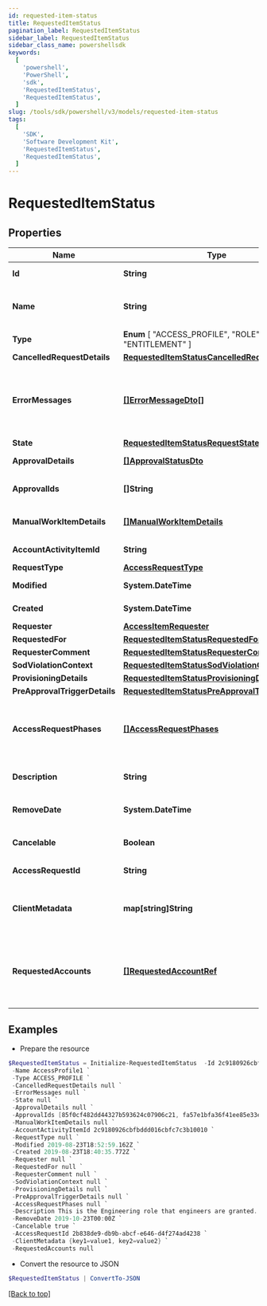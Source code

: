 ```yaml
---
id: requested-item-status
title: RequestedItemStatus
pagination_label: RequestedItemStatus
sidebar_label: RequestedItemStatus
sidebar_class_name: powershellsdk
keywords:
  [
    'powershell',
    'PowerShell',
    'sdk',
    'RequestedItemStatus',
    'RequestedItemStatus',
  ]
slug: /tools/sdk/powershell/v3/models/requested-item-status
tags:
  [
    'SDK',
    'Software Development Kit',
    'RequestedItemStatus',
    'RequestedItemStatus',
  ]
---
```


# RequestedItemStatus

## Properties

| Name | Type | Description | Notes |
| --- | --- | --- | --- |
| **Id** | **String** | The ID of the access request. | [optional] |
| **Name** | **String** | Human-readable display name of the item being requested. | [optional] |
| **Type** | **Enum** [ "ACCESS_PROFILE", "ROLE", "ENTITLEMENT" ] | Type of requested object. | [optional] |
| **CancelledRequestDetails** | [**RequestedItemStatusCancelledRequestDetails**](requested-item-status-cancelled-request-details) |  | [optional] |
| **ErrorMessages** | [**[]ErrorMessageDto[]**](error-message-dto) | List of list of localized error messages, if any, encountered during the approval/provisioning process. | [optional] |
| **State** | [**RequestedItemStatusRequestState**](requested-item-status-request-state) |  | [optional] |
| **ApprovalDetails** | [**[]ApprovalStatusDto**](approval-status-dto) | Approval details for each item. | [optional] |
| **ApprovalIds** | **[]String** | List of approval IDs associated with the request. | [optional] |
| **ManualWorkItemDetails** | [**[]ManualWorkItemDetails**](manual-work-item-details) | Manual work items created for provisioning the item. | [optional] |
| **AccountActivityItemId** | **String** | Id of associated account activity item. | [optional] |
| **RequestType** | [**AccessRequestType**](access-request-type) |  | [optional] |
| **Modified** | **System.DateTime** | When the request was last modified. | [optional] |
| **Created** | **System.DateTime** | When the request was created. | [optional] |
| **Requester** | [**AccessItemRequester**](access-item-requester) |  | [optional] |
| **RequestedFor** | [**RequestedItemStatusRequestedFor**](requested-item-status-requested-for) |  | [optional] |
| **RequesterComment** | [**RequestedItemStatusRequesterComment**](requested-item-status-requester-comment) |  | [optional] |
| **SodViolationContext** | [**RequestedItemStatusSodViolationContext**](requested-item-status-sod-violation-context) |  | [optional] |
| **ProvisioningDetails** | [**RequestedItemStatusProvisioningDetails**](requested-item-status-provisioning-details) |  | [optional] |
| **PreApprovalTriggerDetails** | [**RequestedItemStatusPreApprovalTriggerDetails**](requested-item-status-pre-approval-trigger-details) |  | [optional] |
| **AccessRequestPhases** | [**[]AccessRequestPhases**](access-request-phases) | A list of Phases that the Access Request has gone through in order, to help determine the status of the request. | [optional] |
| **Description** | **String** | Description associated to the requested object. | [optional] |
| **RemoveDate** | **System.DateTime** | When the role access is scheduled for removal. | [optional] |
| **Cancelable** | **Boolean** | True if the request can be canceled. | [optional] [default to $false] |
| **AccessRequestId** | **String** | This is the account activity id. | [optional] |
| **ClientMetadata** | **map[string]String** | Arbitrary key-value pairs, if any were included in the corresponding access request | [optional] |
| **RequestedAccounts** | [**[]RequestedAccountRef**](requested-account-ref) | The accounts selected by the user for the access to be provisioned on, in case they have multiple accounts on one or more sources. | [optional] |

## Examples

- Prepare the resource

```powershell
$RequestedItemStatus = Initialize-RequestedItemStatus  -Id 2c9180926cbfbddd016cbfc7c3b10010 `
 -Name AccessProfile1 `
 -Type ACCESS_PROFILE `
 -CancelledRequestDetails null `
 -ErrorMessages null `
 -State null `
 -ApprovalDetails null `
 -ApprovalIds [85f0cf482dd44327b593624c07906c21, fa57e1bfa36f41ee85e33ee59fcbeac5] `
 -ManualWorkItemDetails null `
 -AccountActivityItemId 2c9180926cbfbddd016cbfc7c3b10010 `
 -RequestType null `
 -Modified 2019-08-23T18:52:59.162Z `
 -Created 2019-08-23T18:40:35.772Z `
 -Requester null `
 -RequestedFor null `
 -RequesterComment null `
 -SodViolationContext null `
 -ProvisioningDetails null `
 -PreApprovalTriggerDetails null `
 -AccessRequestPhases null `
 -Description This is the Engineering role that engineers are granted. `
 -RemoveDate 2019-10-23T00:00Z `
 -Cancelable true `
 -AccessRequestId 2b838de9-db9b-abcf-e646-d4f274ad4238 `
 -ClientMetadata {key1=value1, key2=value2} `
 -RequestedAccounts null
```

- Convert the resource to JSON

```powershell
$RequestedItemStatus | ConvertTo-JSON
```

[[Back to top]](#)
